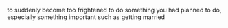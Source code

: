 to suddenly become too frightened to do something you had planned to do, especially something important such as getting married